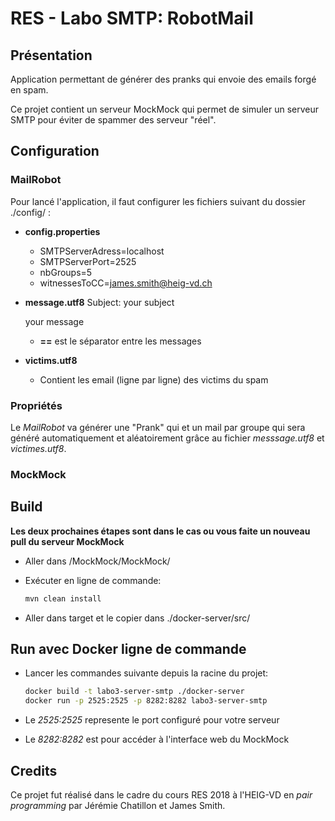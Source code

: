 # RES - Labo SMTP: RobotMail
## Présentation
Application permettant de générer des pranks qui envoie des emails forgé en spam.

Ce projet contient un serveur MockMock qui permet de simuler un serveur SMTP pour éviter de spammer des serveur "réel".

## Configuration
### MailRobot

Pour lancé l'application, il faut configurer les fichiers suivant du dossier ./config/ :

- **config.properties**
  - SMTPServerAdress=localhost
  - SMTPServerPort=2525
  - nbGroups=5
  - witnessesToCC=james.smith@heig-vd.ch

- **message.utf8**
  Subject: your subject

  your message

  - **==** est le séparator entre les messages

- **victims.utf8**

  - Contient les email (ligne par ligne) des victims du spam

### Propriétés

Le *MailRobot* va générer une "Prank" qui et un mail par groupe qui sera généré automatiquement et aléatoirement grâce au fichier *messsage.utf8* et *victimes.utf8*.

### MockMock

## Build

**Les deux prochaines étapes sont dans le cas ou vous faite un nouveau pull du serveur MockMock**

- Aller dans /MockMock/MockMock/

- Exécuter en ligne de commande:

  ```bash
  mvn clean install
  ```

- Aller dans target et le copier dans ./docker-server/src/

## Run avec Docker ligne de commande

- Lancer les commandes suivante depuis la racine du projet:

  ```bash
  docker build -t labo3-server-smtp ./docker-server
  docker run -p 2525:2525 -p 8282:8282 labo3-server-smtp
  ```

- Le *2525:2525* represente le port configuré pour votre serveur

- Le *8282:8282* est pour accéder à l'interface web du MockMock

## Credits

Ce projet fut réalisé dans le cadre du cours RES 2018 à l'HEIG-VD en *pair programming* par Jérémie Chatillon et James Smith. 